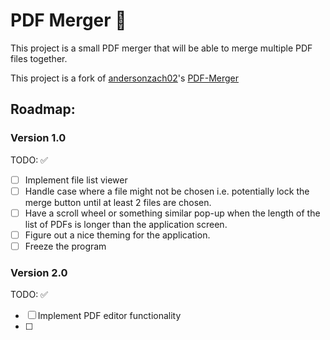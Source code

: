 # PDF Merger :open_file_folder:

This project is a small PDF merger that will be able to merge multiple PDF files together. 

This project is a fork of [andersonzach02](https://github.com/andersonzach02)'s [PDF-Merger](https://github.com/andersonzach02/PDF-Merger)

## Roadmap:

### Version 1.0
TODO: :white_check_mark:
- [ ] Implement file list viewer
- [ ] Handle case where a file might not be chosen i.e. potentially lock the merge button until at least 2 files are chosen.
- [ ] Have a scroll wheel or something similar pop-up when the length of the list of PDFs is longer than the application screen.
- [ ] Figure out a nice theming for the application.
- [ ] Freeze the program

### Version 2.0
TODO: :white_check_mark:
- [ ] Implement PDF editor functionality
- [ ] 

